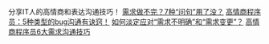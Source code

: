 分享IT人的高情商和表达沟通技巧！
[需求做不完？7种“问句”用了没？](./7demands.md)
[高情商程序员：5种类型的bug沟通有诀窍！](./5bugs.md)
[如何淡定应对“需求不明确”和“需求变更”？](./dbmdb.md)
[高情商程序员6大需求沟通技巧](./6cs.md)
